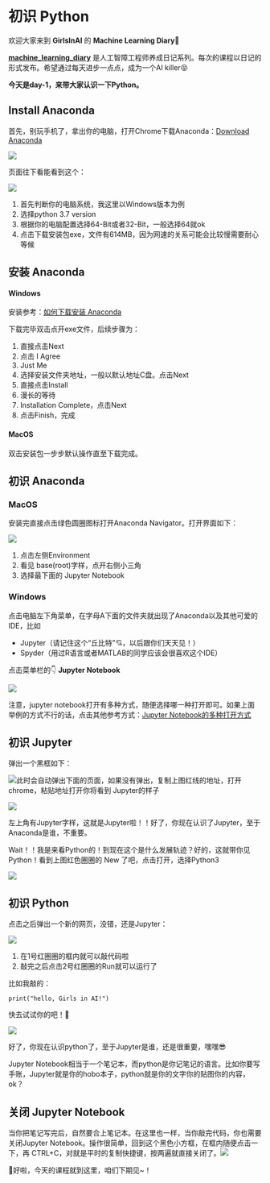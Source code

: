 # 初识 Python

欢迎大家来到 **GirlsInAI** 的 **Machine Learning Diary**👏

**[machine_learning_diary](https://github.com/YZHANG1270/Girls-In-AI/tree/master/machine_learning_diary)** 是人工智障工程师养成日记系列。每次的课程以日记的形式发布。希望通过每天进步一点点，成为一个AI killer😝

**今天是day-1，来带大家认识一下Python。**



## Install Anaconda

首先，别玩手机了，拿出你的电脑，打开Chrome下载Anaconda：[Download Anaconda](https://www.anaconda.com/download/)

![](https://github.com/YZHANG1270/Girls-In-AI/blob/master/others/pics/ml_diary/print/001.png?raw=true)

页面往下看能看到这个：

![](https://github.com/YZHANG1270/Girls-In-AI/blob/master/others/pics/ml_diary/print/002.png?raw=true)

1. 首先判断你的电脑系统，我这里以Windows版本为例
2. 选择python 3.7 version
3. 根据你的电脑配置选择64-Bit或者32-Bit，一般选择64就ok
4. 点击下载安装包exe，文件有614MB，因为网速的关系可能会比较慢需要耐心等候



## 安装 Anaconda

#### Windows

安装参考：[如何下载安装 Anaconda](https://jingyan.baidu.com/article/eae078275a31851fec5485b8.html)

下载完毕双击点开exe文件，后续步骤为：

1. 直接点击Next
2. 点击 I Agree
3. Just Me
4. 选择安装文件夹地址，一般以默认地址C盘。点击Next
5. 直接点击Install
6. 漫长的等待
7. Installation Complete，点击Next
8. 点击Finish，完成

#### MacOS

双击安装包一步步默认操作直至下载完成。



## 初识 Anaconda

### MacOS

安装完直接点击绿色圆圈图标打开Anaconda Navigator。打开界面如下：

![](https://github.com/YZHANG1270/Girls-In-AI/blob/master/others/pics/ml_diary/print/010.jpg?raw=true)

1. 点击左侧Environment
2. 看见 base(root)字样，点开右侧小三角
3. 选择最下面的 Jupyter Notebook

### Windows

点击电脑左下角菜单，在字母A下面的文件夹就出现了Anaconda以及其他可爱的IDE，比如

- Jupyter（请记住这个“丘比特”💘，以后跟你们天天见！）
- Spyder（用过R语言或者MATLAB的同学应该会很喜欢这个IDE）

点击菜单栏的👇 **Jupyter Notebook**

![](https://github.com/YZHANG1270/Girls-In-AI/blob/master/others/pics/ml_diary/print/011.jpg?raw=true)



注意，jupyter notebook打开有多种方式，随便选择哪一种打开即可。如果上面举例的方式不行的话，点击其他参考方式：[Jupyter Notebook的多种打开方式](https://github.com/YZHANG1270/Girls-In-AI/blob/master/tools/anaconda/jupyter/start.md)



## 初识 Jupyter

弹出一个黑框如下：

![](https://github.com/YZHANG1270/Girls-In-AI/blob/master/others/pics/ml_diary/print/004.png?raw=true)此时会自动弹出下面的页面，如果没有弹出，复制上图红线的地址，打开chrome，粘贴地址打开你将看到 Jupyter的样子

![](https://github.com/YZHANG1270/Girls-In-AI/blob/master/others/pics/ml_diary/print/006.png?raw=true)

左上角有Jupyter字样，这就是Jupyter啦！！好了，你现在认识了Jupyter，至于Anaconda是谁，不重要。

Wait！！我是来看Python的！到现在这个是什么发展轨迹？好的，这就带你见Python！看到上图红色圈圈的 New 了吧，点击打开，选择Python3

![](https://github.com/YZHANG1270/Girls-In-AI/blob/master/others/pics/ml_diary/print/009.jpg?raw=true)



## 初识 Python

点击之后弹出一个新的网页，没错，还是Jupyter：

![](https://github.com/YZHANG1270/Girls-In-AI/blob/master/others/pics/ml_diary/print/007.png?raw=true)

1. 在1号红圈圈的框内就可以敲代码啦
2. 敲完之后点击2号红圈圈的Run就可以运行了

比如我敲的：

```print("hello, Girls in AI!")```

快去试试你的吧！🤟

![](https://github.com/YZHANG1270/Girls-In-AI/blob/master/others/pics/ml_diary/print/008.png?raw=true)

好了，你现在认识python了，至于Jupyter是谁，还是很重要，嘿嘿😎

Jupyter Notebook相当于一个笔记本，而python是你记笔记的语言。比如你要写手账，Jupyter就是你的hobo本子，python就是你的文字你的贴图你的内容，ok？



## 关闭 Jupyter Notebook

当你把笔记写完后，自然要合上笔记本。在这里也一样，当你敲完代码，你也需要关闭Jupyter Notebook。操作很简单，回到这个黑色小方框，在框内随便点击一下，再 CTRL+C，对就是平时的复制快捷键，按两遍就直接关闭了。![](https://github.com/YZHANG1270/Girls-In-AI/blob/master/others/pics/ml_diary/print/004.png?raw=true)

👩好啦，今天的课程就到这里，咱们下期见~！